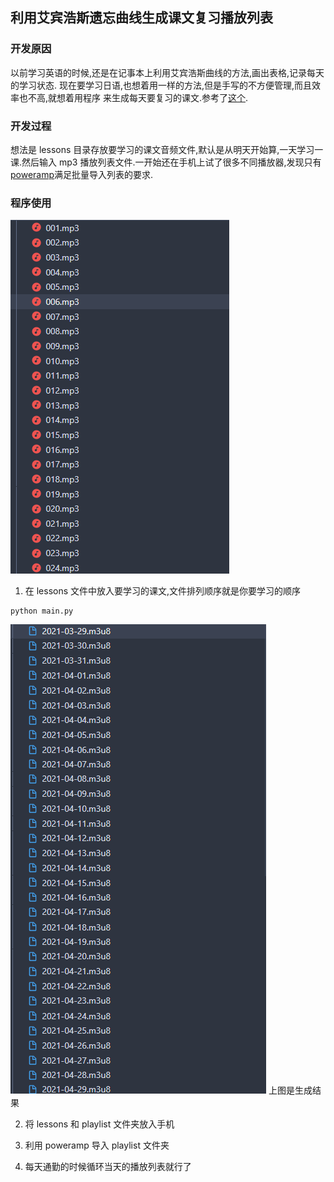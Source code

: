 ## 利用艾宾浩斯遗忘曲线生成课文复习播放列表

### 开发原因

以前学习英语的时候,还是在记事本上利用艾宾浩斯曲线的方法,画出表格,记录每天的学习状态.
现在要学习日语,也想着用一样的方法,但是手写的不方便管理,而且效率也不高,就想着用程序
来生成每天要复习的课文.参考了[这个](https://github.com/Nancyberry/ebbinghausGenerator).

### 开发过程

想法是 lessons 目录存放要学习的课文音频文件,默认是从明天开始算,一天学习一课.然后输入 mp3 播放列表文件.一开始还在手机上试了很多不同播放器,发现只有[poweramp](https://powerampapp.com/)满足批量导入列表的要求.

### 程序使用

![输入](./img/lessons.png)

1. 在 lessons 文件中放入要学习的课文,文件排列顺序就是你要学习的顺序

```shell
python main.py
```

![输出](./img/playlist.png)
上图是生成结果

2. 将 lessons 和 playlist 文件夹放入手机

3. 利用 poweramp 导入 playlist 文件夹

4. 每天通勤的时候循环当天的播放列表就行了
